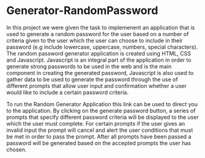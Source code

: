 # Generator-RandomPassword

In this project we were given the task to implemenent an application that is used to generate a random password for the user based on a number of criteria given to the user which the user can choose to include in their password (e.g include lowercase, uppercase, numbers, special characters). The random password generator application is created using HTML, CSS and Javascript. Javascript is an integral part of the application in order to generate strong passwords to be used in the web and is the main component in creating the generated password, Javascript is also used to gather data to be used to generate the password through the use of different prompts that allow user input and confirmation whether a user would like to include a certain password criteria.

To run the Random Generator Application this link can be used to direct you to the application. By clicking on the generate password button, a series of prompts that specify different password criteria will be displayed to the user which the user must complete. For certain prompts if the user gives an invalid input the prompt will cancel and alert the user conditions that must be met in order to pass the prompt. After all prompts have been passed a password will be generated based on the accepted prompts the user has chosen. 
